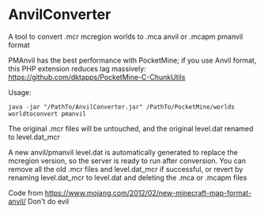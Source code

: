 # AnvilConverter

A tool to convert .mcr mcregion worlds to .mca anvil or .mcapm pmanvil format

PMAnvil has the best performance with PocketMine; if you use Anvil format, this PHP extension reduces lag massively: https://github.com/dktapps/PocketMine-C-ChunkUtils

Usage:

```java -jar "/PathTo/AnvilConverter.jar" /PathTo/PocketMine/worlds worldtoconvert pmanvil```


The original .mcr files will be untouched, and the original level.dat renamed to level.dat_mcr

A new anvil/pmanvil level.dat is automatically generated to replace the mcregion version, so the server is ready to run after conversion. You can remove all the old .mcr files and level.dat_mcr if successful, or revert by renaming level.dat_mcr to level.dat and deleting the .mca or .mcapm files

Code from https://www.mojang.com/2012/02/new-minecraft-map-format-anvil/
Don't do evil

